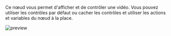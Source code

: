 Ce nœud vous permet d'afficher et de contrôler une vidéo. Vous pouvez utiliser les contrôles par défaut ou cacher les contrôles et utiliser les actions et variables du nœud à la place.

![preview](/documentation/nodes/videoPlayer/preview.png)

